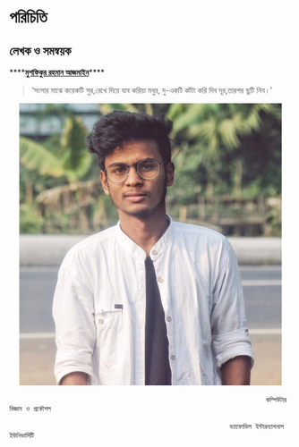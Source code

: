 # পরিচিতি

## **লেখক ও সমন্বয়ক** <a id="writer"></a>

\*\*\*\*[**মুশফিকুর রহমান আজমাইন**](https://sites.google.com/view/ajmainrahman)\*\*\*\*

> ‘সংসার মাঝে কয়েকটি সুর,রেখে দিয়ে যাব করিয়া মধুর, দু-একটি কাঁটা করি দিব দূর,তারপর ছুটি নিব।’

![&#x9AE;&#x9C1;&#x9B6;&#x9AB;&#x9BF;&#x995;&#x9C1;&#x9B0; &#x9B0;&#x9B9;&#x9AE;&#x9BE;&#x9A8; &#x986;&#x99C;&#x9AE;&#x9BE;&#x987;&#x9A8;](.gitbook/assets/78386973_726947117791590_8218160964432822272_n.jpg)

                                                                    কম্পিউটার বিজ্ঞান ও প্রকৌশল

                                                           ড্যাফোডিল ইন্টারন্যাশনাল ইউনিভার্সিটি

